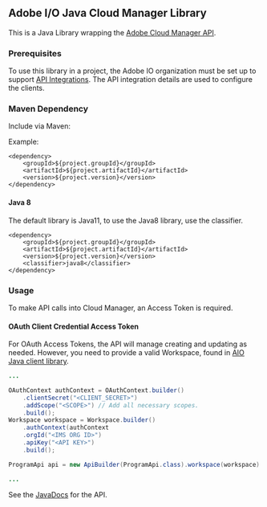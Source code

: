 ## Adobe I/O Java Cloud Manager Library

This is a Java Library wrapping the [Adobe Cloud Manager API](https://www.adobe.io/apis/experiencecloud/cloud-manager/docs.html).


### Prerequisites

To use this library in a project, the Adobe IO organization must be set up to support [API Integrations](https://www.adobe.io/apis/experiencecloud/cloud-manager/docs.html#!AdobeDocs/cloudmanager-api-docs/master/create-api-integration.md). The API integration details are used to configure the clients.

### Maven Dependency

Include via Maven:

Example:
```
<dependency>
    <groupId>${project.groupId}</groupId>
    <artifactId>${project.artifactId}</artifactId>
    <version>${project.version}</version>
</dependency>
```

#### Java 8

The default library is Java11, to use the Java8 library, use the classifier.
```
<dependency>
    <groupId>${project.groupId}</groupId>
    <artifactId>${project.artifactId}</artifactId>
    <version>${project.version}</version>
    <classifier>java8</classifier>
</dependency>
```

### Usage

To make API calls into Cloud Manager, an Access Token is required. 

#### OAuth Client Credential Access Token

For OAuth Access Tokens, the API will manage creating and updating as needed. However, you need to provide a valid Workspace, found in [AIO Java client library](https://opensource.adobe.com/aio-lib-java).

```java
...

OAuthContext authContext = OAuthContext.builder()
    .clientSecret("<CLIENT_SECRET>")
    .addScope("<SCOPE>") // Add all necessary scopes.
    .build();
Workspace workspace = Workspace.builder()
    .authContext(authContext
    .orgId("<IMS ORG ID>")
    .apiKey("<API KEY>")
    .build();

ProgramApi api = new ApiBuilder(ProgramApi.class).workspace(workspace).build();

...
```

See the [JavaDocs](https://opensource.adobe.com/aio-lib-java-cloudmanager/apidocs/) for the API.
